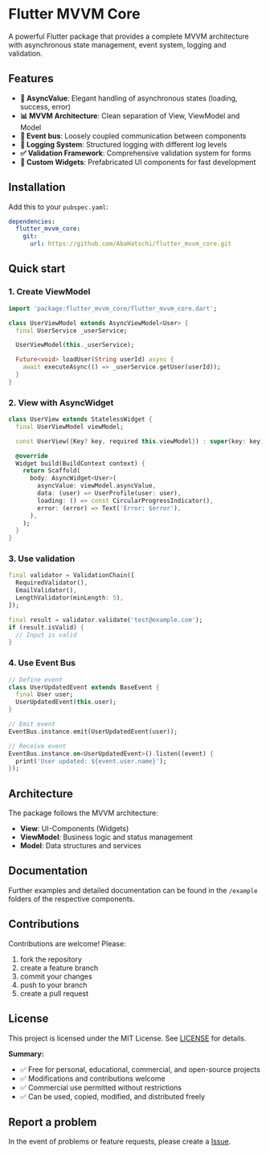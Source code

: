 # Flutter MVVM Core

A powerful Flutter package that provides a complete MVVM architecture with asynchronous state management, event system, logging and validation.

## Features

- **🔄 AsyncValue**: Elegant handling of asynchronous states (loading, success, error)
- **📊 MVVM Architecture**: Clean separation of View, ViewModel and Model
- **🚌 Event bus**: Loosely coupled communication between components
- **📝 Logging System**: Structured logging with different log levels
- **✅ Validation Framework**: Comprehensive validation system for forms
- **🎨 Custom Widgets**: Prefabricated UI components for fast development

## Installation

Add this to your `pubspec.yaml`:

```yaml
dependencies:
  flutter_mvvm_core:
    git:
      url: https://github.com/AbaHatschi/flutter_mvvm_core.git
```

## Quick start

### 1. Create ViewModel

```dart
import 'package:flutter_mvvm_core/flutter_mvvm_core.dart';

class UserViewModel extends AsyncViewModel<User> {
  final UserService _userService;

  UserViewModel(this._userService);

  Future<void> loadUser(String userId) async {
    await executeAsync(() => _userService.getUser(userId));
  }
}
```

### 2. View with AsyncWidget

```dart
class UserView extends StatelessWidget {
  final UserViewModel viewModel;

  const UserView({Key? key, required this.viewModel}) : super(key: key);

  @override
  Widget build(BuildContext context) {
    return Scaffold(
      body: AsyncWidget<User>(
        asyncValue: viewModel.asyncValue,
        data: (user) => UserProfile(user: user),
        loading: () => const CircularProgressIndicator(),
        error: (error) => Text('Error: $error'),
      ),
    );
  }
}
```

### 3. Use validation

```dart
final validator = ValidationChain([
  RequiredValidator(),
  EmailValidator(),
  LengthValidator(minLength: 5),
]);

final result = validator.validate('test@example.com');
if (result.isValid) {
  // Input is valid
}
```

### 4. Use Event Bus

```dart
// Define event
class UserUpdatedEvent extends BaseEvent {
  final User user;
  UserUpdatedEvent(this.user);
}

// Emit event
EventBus.instance.emit(UserUpdatedEvent(user));

// Receive event
EventBus.instance.on<UserUpdatedEvent>().listen((event) {
  print('User updated: ${event.user.name}');
});
```

## Architecture

The package follows the MVVM architecture:

- **View**: UI-Components (Widgets)
- **ViewModel**: Business logic and status management
- **Model**: Data structures and services

## Documentation

Further examples and detailed documentation can be found in the `/example` folders of the respective components.

## Contributions

Contributions are welcome! Please:

1. fork the repository
2. create a feature branch
3. commit your changes
4. push to your branch
5. create a pull request

## License

This project is licensed under the MIT License. See [LICENSE](LICENSE) for details.

**Summary:**
- ✅ Free for personal, educational, commercial, and open-source projects
- ✅ Modifications and contributions welcome
- ✅ Commercial use permitted without restrictions
- ✅ Can be used, copied, modified, and distributed freely

## Report a problem

In the event of problems or feature requests, please create a [Issue](https://github.com/AbaHatschi/flutter_mvvm_core/issues).
